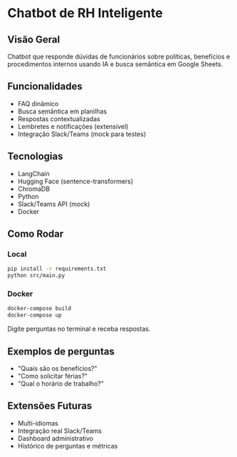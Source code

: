 # Chatbot de RH Inteligente

## Visão Geral
Chatbot que responde dúvidas de funcionários sobre políticas, benefícios e procedimentos internos usando IA e busca semântica em Google Sheets.

## Funcionalidades
- FAQ dinâmico
- Busca semântica em planilhas
- Respostas contextualizadas
- Lembretes e notificações (extensível)
- Integração Slack/Teams (mock para testes)

## Tecnologias
- LangChain
- Hugging Face (sentence-transformers)
- ChromaDB
- Python
- Slack/Teams API (mock)
- Docker

## Como Rodar

### Local
```bash
pip install -r requirements.txt
python src/main.py
```

### Docker
```bash
docker-compose build
docker-compose up
```

Digite perguntas no terminal e receba respostas.

## Exemplos de perguntas
- "Quais são os benefícios?"
- "Como solicitar férias?"
- "Qual o horário de trabalho?"

## Extensões Futuras
- Multi-idiomas
- Integração real Slack/Teams
- Dashboard administrativo
- Histórico de perguntas e métricas